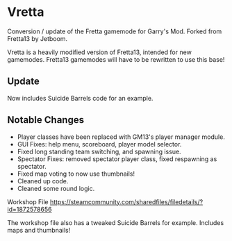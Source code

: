 # Vretta

Conversion / update of the Fretta gamemode for Garry's Mod. Forked from Fretta13 by Jetboom.

Vretta is a heavily modified version of Fretta13, intended for new gamemodes.
Fretta13 gamemodes will have to be rewritten to use this base!

## Update
Now includes Suicide Barrels code for an example.

## Notable Changes
- Player classes have been replaced with GM13's player manager module.
- GUI Fixes: help menu, scoreboard, player model selector.
- Fixed long standing team switching, and spawning issue.
- Spectator Fixes: removed spectator player class, fixed respawning as spectator.
- Fixed map voting to now use thumbnails!
- Cleaned up code.
- Cleaned some round logic.

Workshop File <https://steamcommunity.com/sharedfiles/filedetails/?id=1872578656>

The workshop file also has a tweaked Suicide Barrels for example. Includes maps and thumbnails!
